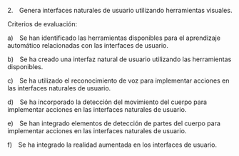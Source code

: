 2. Genera interfaces naturales de usuario utilizando herramientas visuales.

Criterios de evaluación:

a) Se han identificado las herramientas disponibles para el aprendizaje automático relacionadas con las interfaces de usuario.

b) Se ha creado una interfaz natural de usuario utilizando las herramientas disponibles.

c) Se ha utilizado el reconocimiento de voz para implementar acciones en las interfaces naturales de usuario.

d) Se ha incorporado la detección del movimiento del cuerpo para implementar acciones en las interfaces naturales de usuario.

e) Se han integrado elementos de detección de partes del cuerpo para implementar acciones en las interfaces naturales de usuario.

f) Se ha integrado la realidad aumentada en los interfaces de usuario.
